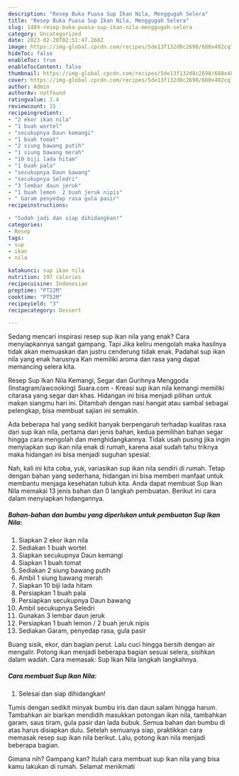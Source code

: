 ```yaml
---
description: "Resep Buka Puasa Sup Ikan Nila, Menggugah Selera"
title: "Resep Buka Puasa Sup Ikan Nila, Menggugah Selera"
slug: 1489-resep-buka-puasa-sup-ikan-nila-menggugah-selera
category: Uncategorized
date: 2023-02-28T02:51:47.260Z
image: https://img-global.cpcdn.com/recipes/5de13f132d8c2698/680x482cq70/sup-ikan-nila-foto-resep-utama.jpg
hideToc: false
enableToc: true
enableTocContent: false
thumbnail: https://img-global.cpcdn.com/recipes/5de13f132d8c2698/680x482cq70/sup-ikan-nila-foto-resep-utama.jpg
cover: https://img-global.cpcdn.com/recipes/5de13f132d8c2698/680x482cq70/sup-ikan-nila-foto-resep-utama.jpg
author: Admin
authorAv: notfound
ratingvalue: 3.4
reviewcount: 15
recipeingredient:
- "2 ekor ikan nila"
- "1 buah wortel"
- "secukupnya Daun kemangi"
- "1 buah tomat"
- "2 siung bawang putih"
- "1 siung bawang merah"
- "10 biji lada hitam"
- "1 buah pala"
- "secukupnya Daun bawang"
- "secukupnya Seledri"
- "3 lembar daun jeruk"
- "1 buah lemon  2 buah jeruk nipis"
- " Garam penyedap rasa gula pasir"
recipeinstructions:

- "Sudah jadi dan siap dihidangkan!"
categories:
- Resep
tags:
- sup
- ikan
- nila

katakunci: sup ikan nila 
nutrition: 197 calories
recipecuisine: Indonesian
preptime: "PT22M"
cooktime: "PT52M"
recipeyield: "3"
recipecategory: Dessert

---
```



Sedang mencari inspirasi resep sup ikan nila yang enak? Cara menyiapkannya sangat gampang. Tapi Jika keliru mengolah maka hasilnya tidak akan memuaskan dan justru cenderung tidak enak. Padahal sup ikan nila yang enak harusnya Kan memiliki aroma dan rasa yang dapat memancing selera kita.


Resep Sup Ikan Nila Kemangi, Segar dan Gurihnya Menggoda (Instagram/awcooking) Suara.com - Kreasi sup ikan nila kemangi memiliki citarasa yang segar dan khas. Hidangan ini bisa menjadi pilihan untuk makan siangmu hari ini. Ditambah dengan nasi hangat atau sambal sebagai pelengkap, bisa membuat sajian ini semakin.

Ada beberapa hal yang sedikit banyak berpengaruh terhadap kualitas rasa dari sup ikan nila, pertama dari jenis bahan, kedua pemilihan bahan segar hingga cara mengolah dan menghidangkannya. Tidak usah pusing jika ingin menyiapkan sup ikan nila enak di rumah, karena asal sudah tahu triknya maka hidangan ini bisa menjadi suguhan spesial.


Nah, kali ini kita coba, yuk, variasikan sup ikan nila sendiri di rumah. Tetap dengan bahan yang sederhana, hidangan ini bisa memberi manfaat untuk membantu menjaga kesehatan tubuh kita. Anda dapat membuat Sup Ikan Nila memakai 13 jenis bahan dan 0 langkah pembuatan. Berikut ini cara dalam menyiapkan hidangannya.

<!--inarticleads1-->

##### Bahan-bahan dan bumbu yang diperlukan untuk pembuatan Sup Ikan Nila:

1. Siapkan 2 ekor ikan nila
1. Sediakan 1 buah wortel
1. Siapkan secukupnya Daun kemangi
1. Siapkan 1 buah tomat
1. Sediakan 2 siung bawang putih
1. Ambil 1 siung bawang merah
1. Siapkan 10 biji lada hitam
1. Persiapkan 1 buah pala
1. Persiapkan secukupnya Daun bawang
1. Ambil secukupnya Seledri
1. Gunakan 3 lembar daun jeruk
1. Persiapkan 1 buah lemon / 2 buah jeruk nipis
1. Sediakan  Garam, penyedap rasa, gula pasir


Buang sisik, ekor, dan bagian perut. Lalu cuci hingga bersih dengan air mengalir. Potong ikan menjadi beberapa bagian sesuai selera, sisihkan dalam wadah. Cara memasak: Sup Ikan Nila langkah langkahnya. 

<!--inarticleads2-->

##### Cara membuat Sup Ikan Nila:


1. Selesai dan siap dihidangkan!

Tumis dengan sedikit minyak bumbu iris dan daun salam hingga harum. Tambahkan air biarkan mendidih masukkan potongan ikan nila, tambahkan garam, saus tiram, gula pasir dan lada bubuk. Semua bahan dan bumbu di atas harus disiapkan dulu. Setelah semuanya siap, praktikkan cara memasak resep sup ikan nila berikut. Lalu, potong ikan nila menjadi beberapa bagian. 

Gimana nih? Gampang kan? Itulah cara membuat sup ikan nila yang bisa kamu lakukan di rumah. Selamat menikmati
